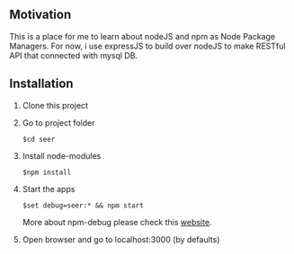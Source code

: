 ## Motivation

This is a place for me to learn about nodeJS and npm as Node Package Managers. For now, i use expressJS to build over nodeJS to make RESTful API that connected with mysql DB. 

## Installation

1. Clone this project
2. Go to project folder
   ```
   $cd seer
   ```

3. Install node-modules
   ```
   $npm install
   ```

4. Start the apps
   ```
   $set debug=seer:* && npm start
   ```

   More about npm-debug please check this [website](https://www.npmjs.com/package/debug).

5. Open browser and go to localhost:3000 (by defaults)
